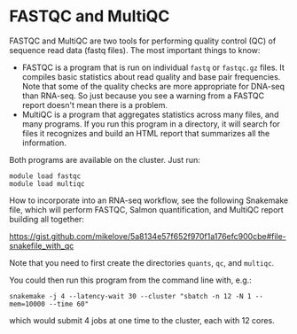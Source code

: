 # FASTQC and MultiQC

FASTQC and MultiQC are two tools for performing quality control (QC)
of sequence read data (fastq files). The most important things to
know:

* FASTQC is a program that is run on individual `fastq` or `fastqc.gz`
  files. It compiles basic statistics about read quality and base pair
  frequencies. Note that some of the quality checks are more
  appropriate for DNA-seq than RNA-seq. So just because you see a
  warning from a FASTQC report doesn't mean there is a problem.
* MultiQC is a program that aggregates statistics across many files,
  and many programs. If you run this program in a directory, it will
  search for files it recognizes and build an HTML report that
  summarizes all the information.
  
Both programs are available on the cluster. Just run:

```
module load fastqc
module load multiqc
```

How to incorporate into an RNA-seq workflow, see the following
Snakemake file, which will perform FASTQC, Salmon quantification, and
MultiQC report building all together:

<https://gist.github.com/mikelove/5a8134e57f652f970f1a176efc900cbe#file-snakefile_with_qc>

Note that you need to first create the directories `quants`, `qc`, and `multiqc`.

You could then run this program from the command line with, e.g.:

```
snakemake -j 4 --latency-wait 30 --cluster "sbatch -n 12 -N 1 --mem=10000 --time 60"
```

which would submit 4 jobs at one time to the cluster, each with 12 cores.
